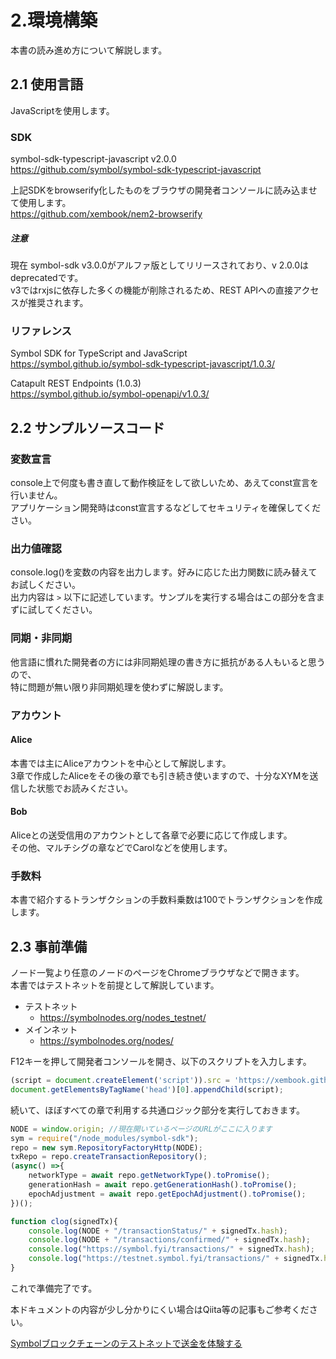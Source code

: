 # 2.環境構築

本書の読み進め方について解説します。

## 2.1 使用言語

JavaScriptを使用します。

### SDK
symbol-sdk-typescript-javascript v2.0.0  
https://github.com/symbol/symbol-sdk-typescript-javascript

上記SDKをbrowserify化したものをブラウザの開発者コンソールに読み込ませて使用します。  
https://github.com/xembook/nem2-browserify

##### 注意
現在 symbol-sdk v3.0.0がアルファ版としてリリースされており、v 2.0.0はdeprecatedです。  
v3ではrxjsに依存した多くの機能が削除されるため、REST APIへの直接アクセスが推奨されます。  
 
### リファレンス
Symbol SDK for TypeScript and JavaScript  
https://symbol.github.io/symbol-sdk-typescript-javascript/1.0.3/

Catapult REST Endpoints (1.0.3)  
https://symbol.github.io/symbol-openapi/v1.0.3/

## 2.2 サンプルソースコード

### 変数宣言
console上で何度も書き直して動作検証をして欲しいため、あえてconst宣言を行いません。  
アプリケーション開発時はconst宣言するなどしてセキュリティを確保してください。

### 出力値確認
console.log()を変数の内容を出力します。好みに応じた出力関数に読み替えてお試しください。  
出力内容は `>` 以下に記述しています。サンプルを実行する場合はこの部分を含まずに試してください。

### 同期・非同期
他言語に慣れた開発者の方には非同期処理の書き方に抵抗がある人もいると思うので、  
特に問題が無い限り非同期処理を使わずに解説します。


### アカウント
#### Alice
本書では主にAliceアカウントを中心として解説します。  
3章で作成したAliceをその後の章でも引き続き使いますので、十分なXYMを送信した状態でお読みください。

#### Bob
Aliceとの送受信用のアカウントとして各章で必要に応じて作成します。  
その他、マルチシグの章などでCarolなどを使用します。

### 手数料
本書で紹介するトランザクションの手数料乗数は100でトランザクションを作成します。


## 2.3 事前準備
ノード一覧より任意のノードのページをChromeブラウザなどで開きます。  
本書ではテストネットを前提として解説しています。

- テストネット
    - https://symbolnodes.org/nodes_testnet/
- メインネット
    - https://symbolnodes.org/nodes/

F12キーを押して開発者コンソールを開き、以下のスクリプトを入力します。

```js
(script = document.createElement('script')).src = 'https://xembook.github.io/nem2-browserify/symbol-sdk-pack-2.0.0.js';
document.getElementsByTagName('head')[0].appendChild(script);
```

続いて、ほぼすべての章で利用する共通ロジック部分を実行しておきます。

```js
NODE = window.origin; //現在開いているページのURLがここに入ります
sym = require("/node_modules/symbol-sdk");
repo = new sym.RepositoryFactoryHttp(NODE);
txRepo = repo.createTransactionRepository();
(async() =>{
    networkType = await repo.getNetworkType().toPromise();
    generationHash = await repo.getGenerationHash().toPromise();
    epochAdjustment = await repo.getEpochAdjustment().toPromise();
})();

function clog(signedTx){
    console.log(NODE + "/transactionStatus/" + signedTx.hash);
    console.log(NODE + "/transactions/confirmed/" + signedTx.hash);
    console.log("https://symbol.fyi/transactions/" + signedTx.hash);
    console.log("https://testnet.symbol.fyi/transactions/" + signedTx.hash);
}
```

これで準備完了です。  

本ドキュメントの内容が少し分かりにくい場合はQiita等の記事もご参考ください。

[Symbolブロックチェーンのテストネットで送金を体験する](https://qiita.com/nem_takanobu/items/e2b1f0aafe7a2df0fe1b)
